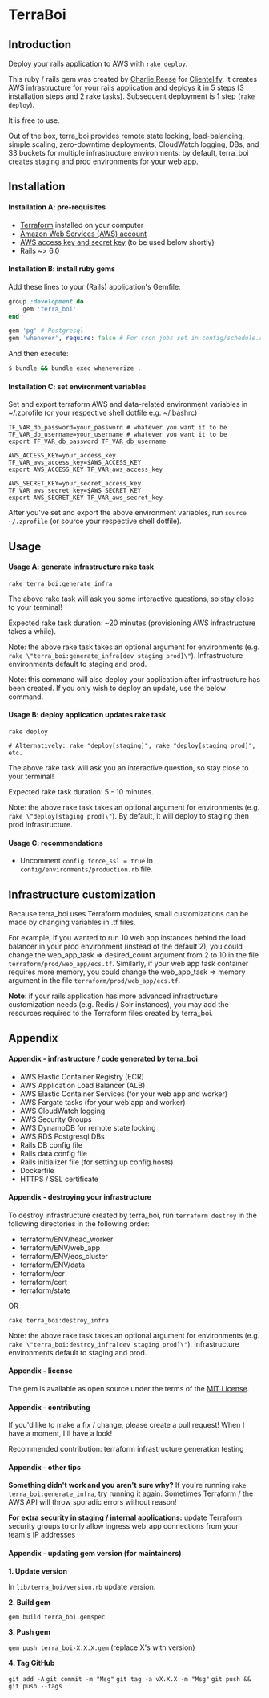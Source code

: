 # TerraBoi

## Introduction

Deploy your rails application to AWS with `rake deploy`.

This ruby / rails gem was created by [Charlie Reese](https://charliereese.ca/about) for [Clientelify](https://clientelify.com). It creates AWS infrastructure for your rails application and deploys it in 5 steps (3 installation steps and 2 rake tasks). Subsequent deployment is 1 step (`rake deploy`). 

It is free to use.

Out of the box, terra_boi provides remote state locking, load-balancing, simple scaling, zero-downtime deployments, CloudWatch logging, DBs, and S3 buckets for multiple infrastructure environments: by default, terra_boi creates staging and prod environments for your web app.


## Installation

#### Installation A: pre-requisites

* [Terraform](https://www.terraform.io/) installed on your computer
* [Amazon Web Services (AWS) account](http://aws.amazon.com/)
* [AWS access key and secret key](https://docs.aws.amazon.com/general/latest/gr/aws-sec-cred-types.html#access-keys-and-secret-access-keys) (to be used below shortly)
* Rails ~> 6.0

#### Installation B: install ruby gems

Add these lines to your (Rails) application's Gemfile:

```ruby
group :development do
	gem 'terra_boi'
end

gem 'pg' # Postgresql
gem 'whenever', require: false # For cron jobs set in config/schedule.rb
```

And then execute:

```bash
$ bundle && bundle exec wheneverize .
```

#### Installation C: set environment variables

Set and export terraform AWS and data-related environment variables in ~/.zprofile (or your respective shell dotfile e.g. ~/.bashrc)

```
TF_VAR_db_password=your_password # whatever you want it to be
TF_VAR_db_username=your_username # whatever you want it to be
export TF_VAR_db_password TF_VAR_db_username 

AWS_ACCESS_KEY=your_access_key
TF_VAR_aws_access_key=$AWS_ACCESS_KEY
export AWS_ACCESS_KEY TF_VAR_aws_access_key

AWS_SECRET_KEY=your_secret_access_key
TF_VAR_aws_secret_key=$AWS_SECRET_KEY
export AWS_SECRET_KEY TF_VAR_aws_secret_key
```

After you've set and export the above environment variables, run `source ~/.zprofile` (or source your respective shell dotfile).


## Usage

#### Usage A: generate infrastructure rake task

```
rake terra_boi:generate_infra
```

The above rake task will ask you some interactive questions, so stay close to your terminal!

Expected rake task duration: ~20 minutes (provisioning AWS infrastructure takes a while).

Note: the above rake task takes an optional argument for environments (e.g. `rake \"terra_boi:generate_infra[dev staging prod]\"`). Infrastructure environments default to staging and prod.

Note: this command will also deploy your application after infrastructure has been created. If you only wish to deploy an update, use the below command.

#### Usage B: deploy application updates rake task

```
rake deploy

# Alternatively: rake "deploy[staging]", rake "deploy[staging prod]", etc.
```

The above rake task will ask you an interactive question, so stay close to your terminal!

Expected rake task duration: 5 - 10 minutes.

Note: the above rake task takes an optional argument for environments (e.g. `rake \"deploy[staging prod]\"`). By default, it will deploy to staging then prod infrastructure.

#### Usage C: recommendations

- Uncomment `config.force_ssl = true` in `config/environments/production.rb` file.


## Infrastructure customization

Because terra_boi uses Terraform modules, small customizations can be made by changing variables in .tf files. 

For example, if you wanted to run 10 web app instances behind the load balancer in your prod environment (instead of the default 2), you could change the web_app_task => desired_count argument from 2 to 10 in the file `terraform/prod/web_app/ecs.tf`. Similarly, if your web app task container requires more memory, you could change the web_app_task => memory argument in the file `terraform/prod/web_app/ecs.tf`.

**Note**: if your rails application has more advanced infrastructure customization needs (e.g. Redis / Solr instances), you may add the resources required to the Terraform files created by terra_boi.

## Appendix

#### Appendix - infrastructure / code generated by terra_boi

- AWS Elastic Container Registry (ECR)
- AWS Application Load Balancer (ALB)
- AWS Elastic Container Services (for your web app and worker)
- AWS Fargate tasks (for your web app and worker)
- AWS CloudWatch logging
- AWS Security Groups
- AWS DynamoDB for remote state locking 
- AWS RDS Postgresql DBs
- Rails DB config file
- Rails data config file
- Rails initializer file (for setting up config.hosts)
- Dockerfile
- HTTPS / SSL certificate

#### Appendix - destroying your infrastructure

To destroy infrastructure created by terra_boi, run `terraform destroy` in the following directories in the following order:

- terraform/ENV/head_worker
- terraform/ENV/web_app
- terraform/ENV/ecs_cluster
- terraform/ENV/data
- terraform/ecr
- terraform/cert
- terraform/state

OR 

```
rake terra_boi:destroy_infra
```

Note: the above rake task takes an optional argument for environments (e.g. `rake \"terra_boi:destroy_infra[dev staging prod]\"`). Infrastructure environments default to staging and prod.

#### Appendix - license

The gem is available as open source under the terms of the [MIT License](https://opensource.org/licenses/MIT).

#### Appendix - contributing

If you'd like to make a fix / change, please create a pull request! When I have a moment, I'll have a look!

Recommended contribution: terraform infrastructure generation testing

#### Appendix - other tips

**Something didn't work and you aren't sure why?** If you're running `rake terra_boi:generate_infra`, try running it again. Sometimes Terraform / the AWS API will throw sporadic errors without reason!

**For extra security in staging / internal applications:** update Terraform security groups to only allow ingress web_app connections from your team's IP addresses

#### Appendix - updating gem version (for maintainers)

**1. Update version**

In `lib/terra_boi/version.rb` update version.

**2. Build gem**

`gem build terra_boi.gemspec`

**3. Push gem**

`gem push terra_boi-X.X.X.gem` (replace X's with version)

**4. Tag GitHub**

`git add -A`
`git commit -m "Msg"`
`git tag -a vX.X.X -m "Msg"`
`git push && git push --tags`
